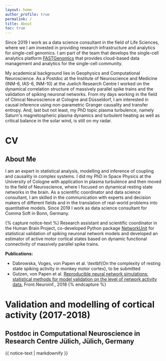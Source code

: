 ```yaml
---
layout: home
author_profile: true
permalink: /
title: About
toc: true
---
```


Since 2019 I work as a data science consultant in the field of Life Sciences, where we I am invested in providing research infrastructure and analytics for single-cell genomics. I am part of the team that develops the single-cell analytics platform [FASTGenomics](https://www.fastgenomics.org) that provides cloud-based data management and analytics for the single-cell community.

My academical background lies in Geophysics and Computational Neuroscience. As a Postdoc at the Institute of Neuroscience and Medicine (INM-6, IAS-6, INM-10) at the Juelich Research Centre I worked on the dynamical correlation structure of massively parallel spike trains and the validation of spiking neuronal networks. From my days working in the field of Clinical Neuroscience at Cologne and Düsseldorf, I am interested in causal inference using non-parametric Granger causality and transfer entropy. And, last but not least, my PhD topic plasma turbulence, namely Saturn's magnetospheric plasma dynamics and turbulent heating as well as critical balance in the solar wind, is still on my radar.

# CV

## About Me

I am an expert in statistical analysis, modelling and inference of coupling and causality in complex systems. I did my PhD in Space Physics at the University of Cologne with application in plasma turbulence and then moved to the field of Neuroscience, where I focused on dynamical resting state networks in the brain. As a scientific coordinator and data science consultant, I am skilled in the communication with experts and decision makers of different fields and in the translation of real-world problems into quantitative models. Since 2019 I work as data science consultant for Comma Soft in Bonn, Germany.

<!-- ## Professional Experience

{% capture notice-text %}
Data Science consultant for analytics and IT-infrastructure of academic and industrial single-cell genomics research, co-developer of the single-cell analytics platform [FASTGenomics](https://www.fastgenomics.org), scientific coordination in multiple international networks and EU-wide academic projects.

**Tasks**

- Coordination of academic projects
- Agile software development of the online platform's front- and backend
- Implementation and adaptation of state-of-the-art analysis algorithms
- User management, marketing and communication campaign
- Coordination of FASTGenomics hackathons organized by leading academic working groups
{% endcapture %}


<div class="notice--info">
  <h1>Data Science in single-cell analytics (since 2019)</h1>
  <h2>Data Science Consultant at Comma Soft AG, Bonn, Germany</h2>
  {{ notice-text | markdownify }}
</div> -->

{% capture notice-text %}
Research assistant and scientific coordinator in the Human Brain Project, co-developed Python package [NetworkUnit](https://github.com/INM-6/NetworkUnit) for statistical validation of spiking neuronal network models and developed an estimator of active motor cortical states based on dynamic functional connectivity of massively parallel spike trains.

**Publications:**

- Dabrowska, Voges, von Papen et al. \textbf{On the complexity of resting state spiking activity in monkey motor cortex}, to be submitted
- Gutzen, von Papen et al. [Reproducible neural network simulations: statistical methods for model validation on the level of network activity data](https://www.frontiersin.org/articles/10.3389/fninf.2018.00090/full), Front.Neuroinf., 2018
  {% endcapture %}

<div class="notice--info">
  <h1>Validation and modelling of cortical activity (2017-2018)</h1>
  <h2>Postdoc in Computational Neuroscience in Research Centre Jülich, Jülich, Germany</h2>
  {{ notice-text | markdownify }}
</div>

<!--
\section{Causal inference in electrophysiology}

\begin{twenty} % Environment for a list with descriptions
	\twentyitem{2014-2017}{Postdoc in Clinical Neuroscience}{Cologne \& Düsseldorf}{Developed wavelet-based methods for phase-dependent reconstruction of coupled time series and time- and frequency-resolved nonparametric Granger causality. Estimated causality between brain regions and muscle activity during tremor using transfer entropy.\\
	\begin{small}
	\emph{\textbf{Publications:}}\\
	$\cdot$Weber, Florin, von Papen et al. \textbf{Information processing in the subthalamic area of Parkinson’s patients}, accepted in NeuroImage\\
	$\cdot$von Papen et al. \href{https://www.sciencedirect.com/science/article/pii/S0165027017303035}{\textbf{Phase-coherence classification: a new wavelet-based method to separate local field potentials}}, J.Neuroscience Methods, 2017\\
	$\cdot$Weber, Florin, von Papen and Timmermann. \href{https://journals.plos.org/plosone/article?id=10.1371/journal.pone.0188210}{\textbf{The influence of filtering and downsampling on the estimation of transfer entropy}}, PLOS ONE, 2017
	\end{small}
	}
\end{twenty}

\section{Turbulence in Saturn's magnetosphere}

\begin{twenty} % Environment for a list with descriptions
	\twentyitem{2011-2014}{PhD in Space Physics}{Cologne}{First to show that Saturn's magnetosphere is in a turbulent state using wavelet analysis of magnetic field data. Detected temporal and spatial patterns in nine years of data and developed a parametric model to explain observed electron temperatures.\\
	\begin{small}
	\emph{\textbf{Publications:}}\\
	$\cdot$von Papen \& Saur. \href{https://agupubs.onlinelibrary.wiley.com/doi/full/10.1002/2016JA022427}{\textbf{Longitudinal and local time asymmetries of magnetospheric turbulence in Saturn's plasma sheet}}, JGR:Space Physics, 2016\\
	$\cdot$von Papen \& Saur. \href{https://iopscience.iop.org/article/10.1088/0004-637X/806/1/116}{\textbf{Forward modeling of reduced power spectra from three-dimensional k-space}}, Astrophysical Journal, 2015\\
	$\cdot$von Papen et al. \href{https://agupubs.onlinelibrary.wiley.com/doi/10.1002/2013JA019542}{\textbf{Turbulent magnetic field fluctuations in Saturn's magnetosphere}}, JGR:Space Physics, 2014
	\end{small}
	}
\end{twenty} -->
